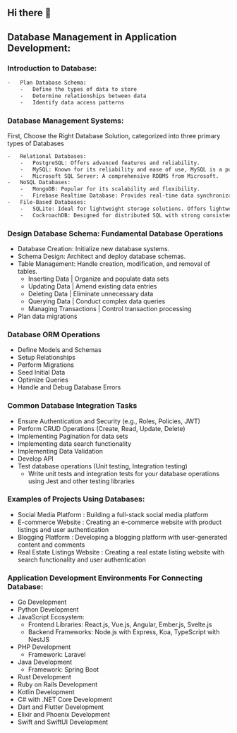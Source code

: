 ## Hi there 👋
## Database Management in Application Development:
### Introduction to Database:
```bash
-   Plan Database Schema:
    -   Define the types of data to store
    -   Determine relationships between data
    -   Identify data access patterns
```
### Database Management Systems: 
First, Choose the Right Database Solution, categorized into three primary types of Databases
```bash
-   Relational Databases:
    -   PostgreSQL: Offers advanced features and reliability.
    -   MySQL: Known for its reliability and ease of use, MySQL is a popular choice for many applications.
    -   Microsoft SQL Server: A comprehensive RDBMS from Microsoft.
-   NoSQL Databases:
    -   MongoDB: Popular for its scalability and flexibility.
    -   Firebase Realtime Database: Provides real-time data synchronization(syncing) and offline support.
-   File-Based Databases:
    -   SQLite: Ideal for lightweight storage solutions. Offers lightweight and easy to set up features.
    -   CockroachDB: Designed for distributed SQL with strong consistency. Provides strong consistency and distributed SQL features.
```
### Design Database Schema:  Fundamental Database Operations
- Database Creation: Initialize new database systems.
- Schema Design: Architect and deploy database schemas.
- Table Management: Handle creation, modification, and removal of tables.
  - Inserting Data               |   Organize and populate data sets
  - Updating Data                |   Amend existing data entries
  - Deleting Data                |   Eliminate unnecessary data
  - Querying Data                |   Conduct complex data queries
  - Managing Transactions        |   Control transaction processing
- Plan data migrations

### Database ORM Operations 
- Define Models and Schemas
- Setup Relationships
- Perform Migrations
- Seed Initial Data
- Optimize Queries
- Handle and Debug Database Errors

### Common Database Integration Tasks
- Ensure Authentication and Security (e.g., Roles, Policies, JWT)
- Perform CRUD Operations (Create, Read, Update, Delete)
- Implementing Pagination for data sets
- Implementing data search functionality
- Implementing Data Validation
- Develop API
- Test database operations (Unit testing, Integration testing)
    -   Write unit tests and integration tests for your database operations using Jest and other testing libraries

### Examples of Projects Using Databases:
- Social Media Platform : Building a full-stack social media platform
- E-commerce Website : Creating an e-commerce website with product listings and user authentication
- Blogging Platform : Developing a blogging platform with user-generated content and comments
- Real Estate Listings Website : Creating a real estate listing website with search functionality and user authentication

### Application Development Environments For Connecting Database:
- Go Development
- Python Development
- JavaScript Ecosystem:
    - Frontend Libraries: React.js, Vue.js, Angular, Ember.js, Svelte.js
    - Backend Frameworks: Node.js with Express, Koa, TypeScript with NestJS
- PHP Development
    - Framework: Laravel
- Java Development
    - Framework: Spring Boot
- Rust Development
- Ruby on Rails Development
- Kotlin Development
- C# with .NET Core Development
- Dart and Flutter Development
- Elixir and Phoenix Development
- Swift and SwiftUI Development

<!--

**Here are some ideas to get you started:**

🙋‍♀️ A short introduction - what is your organization all about?
🌈 Contribution guidelines - how can the community get involved?
👩‍💻 Useful resources - where can the community find your docs? Is there anything else the community should know?
🍿 Fun facts - what does your team eat for breakfast?
🧙 Remember, you can do mighty things with the power of [Markdown](https://docs.github.com/github/writing-on-github/getting-started-with-writing-and-formatting-on-github/basic-writing-and-formatting-syntax)
-->
